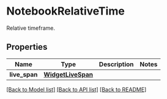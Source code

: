 # NotebookRelativeTime

Relative timeframe.

## Properties

| Name          | Type                                    | Description | Notes |
| ------------- | --------------------------------------- | ----------- | ----- |
| **live_span** | [**WidgetLiveSpan**](WidgetLiveSpan.md) |             |

[[Back to Model list]](README.md#documentation-for-models) [[Back to API list]](README.md#documentation-for-api-endpoints) [[Back to README]](README.md)
